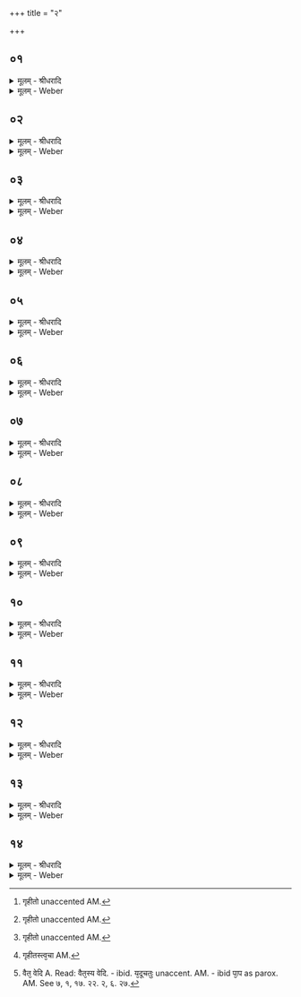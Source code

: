 +++
title = "२"

+++


## ०१
<details><summary>मूलम् - श्रीधरादि</summary>

अ᳘थ हैनञ्जारत्कारव ऽआ᳘र्त्तभागः पप्प्रच्छ॥  
या᳘ज्ञवल्क्ये᳘ति होवाच क᳘ति ग्ग्रहाः क᳘त्यतिग्ग्रहा ऽइ᳘त्यष्टौ ग्ग्र᳘हा ऽअष्टा᳘वतिग्ग्रहा ये᳘ ते ऽष्टौ ग्ग्र᳘हा ऽअष्टा᳘वतिग्ग्रहाः᳘ कतमे त ऽइ᳘ति॥
</details>

<details><summary>मूलम् - Weber</summary>

अ᳘थ हैनं जारत्कारव आ᳘र्तभागः पप्रछ॥  
या᳘ज्ञवल्क्ये᳘ति होवाच क᳘ति ग्रहाः क᳘त्यतिग्रहा इ᳘त्यष्टौ ग्र᳘हा अष्टा᳘वतिग्रहा येॗ तेऽष्टौ ग्र᳘हा अष्टा᳘वतिग्रहाः᳘ कतमे त इ᳘ति॥
</details>

## ०२
<details><summary>मूलम् - श्रीधरादि</summary>

प्प्राणो वै ग्ग्र᳘हः[[!!]]॥  
सो ऽपाने᳘नातिग्ग्रहे᳘ण ग्गृही᳘तो ऽपाने᳘न हि᳘ गन्धाञ्जि᳘घ्घ्रति॥
</details>

<details><summary>मूलम् - Weber</summary>

प्राणो वै ग्र᳘हः᳟᳟॥  
सोऽपाने᳘नातिग्रहे᳘ण गृहीॗतोऽपाने᳘न [^wbr_1] हि᳘ गन्धान्जि᳘घ्रति॥  

[^wbr_1]: गृहीतो unaccented AM.
</details>

## ०३
<details><summary>मूलम् - श्रीधरादि</summary>

जिह्वा वै ग्ग्र᳘हः॥  
स र᳘सेनातिग्ग्रहे᳘ण ग्गृहीतो᳘ जिह्व᳘या हि र᳘सान्विजाना᳘ति॥
</details>

<details><summary>मूलम् - Weber</summary>

जिह्वा वै ग्र᳘हः॥  
स र᳘सेनातिग्रहे᳘ण गृहीतो᳘ [^wbr_2] जिह्व᳘या हि र᳘सान्विजाना᳘ति॥  

[^wbr_2]: गृहीतो unaccented AM.
</details>

## ०४
<details><summary>मूलम् - श्रीधरादि</summary>

व्वाग्वै ग्ग्र᳘हः॥  
स ना᳘म्ना ऽतिग्ग्रहे᳘ण ग्गृहीतो᳘ व्वाचा हि ना᳘मान्यभिव᳘दति॥
</details>

<details><summary>मूलम् - Weber</summary>

वाग्वै ग्र᳘हः॥  
स ना᳘म्नातिग्रहे᳘ण गृहीतो᳘ [^wbr_3] वाचा हि ना᳘मान्यभिव᳘दति॥  

[^wbr_3]: गृहीतो unaccented AM.
</details>

## ०५
<details><summary>मूलम् - श्रीधरादि</summary>

च᳘क्षुर्व्वै ग्ग्र᳘हः॥  
स᳘ रूपे᳘णातिग्ग्रहे᳘ण ग्गृहीतश्च᳘क्षुषा हि᳘ रूपा᳘णि प᳘श्यति॥
</details>

<details><summary>मूलम् - Weber</summary>

च᳘क्षुर्वै ग्र᳘हः॥  
स᳘ रूपे᳘णातिग्रहे᳘ण गृहीतश्च᳘क्षुषा हि᳘ रूपा᳘णि प᳘श्यति॥
</details>

## ०६
<details><summary>मूलम् - श्रीधरादि</summary>

श्रो᳘त्रम्वै ग्ग्र᳘हः॥  
स श᳘ब्देनातिग्ग्रहे᳘ण ग्गृहीतः श्रो᳘त्रेण हि श᳘ब्दाञ्छृणो᳘ति॥
</details>

<details><summary>मूलम् - Weber</summary>

श्रो᳘त्रं वै ग्र᳘हः॥  
स श᳘ब्देनातिग्रहे᳘ण गृहीतः श्रो᳘त्रेण हि श᳘ब्दाञ्छृणो᳘ति॥
</details>

## ०७
<details><summary>मूलम् - श्रीधरादि</summary>

म᳘नो वै ग्ग्र᳘हः॥  
स का᳘मेनातिग्ग्रहे᳘ण ग्गृहीतो म᳘नसा हि का᳘मान्काम᳘यते॥
</details>

<details><summary>मूलम् - Weber</summary>

म᳘नो वै ग्र᳘हः॥  
स का᳘मेनातिग्रहे᳘ण गृहीतो म᳘नसा हि का᳘मान्काम᳘यते॥
</details>

## ०८
<details><summary>मूलम् - श्रीधरादि</summary>

ह᳘स्तौ वै ग्ग्र᳘हः॥  
स क᳘र्म्मणा ऽतिग्ग्रहे᳘ण ग्गृहीतो ह᳘स्ताभ्याᳫँ᳭ हि क᳘र्म्म करो᳘ति॥
</details>

<details><summary>मूलम् - Weber</summary>

ह᳘स्तौ वै ग्र᳘हः॥  
स क᳘र्मणातिग्रहे᳘ण गृहीतो ह᳘स्ताभ्याᳫं हि क᳘र्म करो᳘ति॥
</details>

## ०९
<details><summary>मूलम् - श्रीधरादि</summary>

त्वग्वै ग्ग्र᳘हः॥  
स स्प᳘र्शेनातिग्ग्रहे᳘ण ग्गृहीतस्त्व᳘चा[[!!]] हि स्प᳘र्श्शान्वे᳘दयत ऽइ᳘त्यष्टौ[[!!]] ग्ग्र᳘हा ऽअष्टा᳘वतिग्ग्रहाः[[!!]]॥
</details>

<details><summary>मूलम् - Weber</summary>

त्वग्वै ग्र᳘हः॥  
स स्प᳘र्शेनातिग्रहे᳘ण गृहीत᳘स्त्वचा [^wbr_4] हि स्प᳘र्शान्वेद᳘यत इ᳘त्यष्टौ ग्र᳘हा अष्टा᳘वतिग्रहाः᳟॥  

[^wbr_4]: गृहीतस्त्व᳘चा AM.
</details>

## १०
<details><summary>मूलम् - श्रीधरादि</summary>

(०) या᳘ज्ञवल्क्ये᳘ति होवाच॥  
य᳘दिदᳫँ᳭ स᳘र्व्वम्मृत्योर᳘न्नङ्का᳘स्वित्सा᳘ देव᳘ता य᳘स्या म्मृत्युर᳘न्नमि᳘त्यग्निर्व्वै᳘ म्मृत्युः[[!!]] सो ऽपाम᳘न्नम᳘प पुनर्म्मृत्यु᳘ञ्जयति॥
</details>

<details><summary>मूलम् - Weber</summary>

या᳘ज्ञवल्क्ये᳘ति होवाच॥  
य᳘दिदᳫं स᳘र्वम् मृत्योर᳘न्नं का᳘ स्वित्सा᳘ देव᳘ता य᳘स्या मृत्युर᳘न्नमि᳘त्यग्निर्वै᳘ मृत्युः᳘ सोऽपाम᳘न्नम᳘प पुनर्मृत्युं᳘ जयति॥
</details>

## ११
<details><summary>मूलम् - श्रीधरादि</summary>

या᳘ज्ञवल्क्ये᳘ति होवाच॥  
य᳘त्रायम्पु᳘रुषो म्म्रिय᳘ते कि᳘मेनन्न᳘ जहाती᳘ति नामे᳘त्यनन्तम्वै ना᳘मानन्ता व्वि᳘श्वे देवा᳘ ऽअनन्त᳘मेव स ते᳘न लोक᳘ञ्जयति॥
</details>

<details><summary>मूलम् - Weber</summary>

या᳘ज्ञवल्क्ये᳘ति होवाच॥  
य᳘त्रायम् पु᳘रुषो म्रिय᳘ते कि᳘मेनं न᳘ जहाती᳘ति नामे᳘त्यनन्तं वै ना᳘मानन्ता वि᳘श्वे देवा᳘ अनन्त᳘मेव स ते᳘न लोकं᳘ जयति एव स ते᳘न लोकं᳘ जयति॥
</details>

## १२
<details><summary>मूलम् - श्रीधरादि</summary>

या᳘ज्ञवल्क्ये᳘ति होवाच॥  
य᳘त्रायम्पु᳘रुषो म्म्रिय᳘त ऽउ᳘दस्मा᳘त्प्राणाः᳘ क्रामन्त्या᳘हो३ ने᳘ति ने᳘ति होवाच या᳘ज्ञवल्क्यो᳘ ऽत्रैव᳘ सम᳘वनीयन्ते स ऽउ᳘च्छ्वय᳘त्या᳘ध्मातो मृतः᳘ शेते॥
</details>

<details><summary>मूलम् - Weber</summary>

या᳘ज्ञवल्क्ये᳘ति होवाच॥  
य᳘त्रायम् पु᳘रुषो म्रिय᳘त उ᳘दस्मा᳘त्प्राणाः᳘ क्रामन्त्या᳘हो ने᳘ति ने᳘ति होवाच या᳘ज्ञवल्क्यो᳘ऽत्रैव᳘ सम᳘वनीयन्ते स उ᳘छ्वयत्या᳘ध्मायत्या᳘ध्मातो मृतः᳘ शेते॥
</details>

## १३
<details><summary>मूलम् - श्रीधरादि</summary>

या᳘ज्ञवल्क्ये᳘ति होवाच॥  
य᳘त्रास्य पु᳘रुषस्य मृत᳘स्याग्निम्वाग᳘प्येति व्वा᳘तम्प्राणश्च᳘क्षुरादित्यम्म᳘नश्चन्द्रन्दि᳘शः श्रो᳘त्रम्पृथिवीᳫँ᳭ श᳘रीरमाकाश᳘मात्मौ᳘षधीर्ल्लोमानि व्व᳘नस्प᳘तीन्के᳘शा ऽअप्सु लो᳘हितञ्च रे᳘तश्च निधी᳘यते᳘ क्वायन्तदा पु᳘रुषो भवतीत्या᳘हर सौम्य हस्तम्[[!!]]॥
</details>

<details><summary>मूलम् - Weber</summary>

या᳘ज्ञवल्क्ये᳘ति होवाच॥  
य᳘त्रास्य पु᳘रुषस्य मृत᳘स्याग्निं वाग᳘प्येति वा᳘तम् प्राणश्च᳘क्षुरादित्यम् म᳘नश्चन्द्रं दि᳘शः श्रो᳘त्रम् पृथिवीं श᳘रीरमाकाश᳘मात्मौ᳘षधीर्लो᳘मानि व᳘नस्प᳘तीन्के᳘शा अप्सु लो᳘हितं च रे᳘तश्च निधी᳘यतेॗ क्वायं᳘ तदा पु᳘रुषो भवतीत्या᳘हर सौम्य ह᳘स्तम्॥
</details>

## १४
<details><summary>मूलम् - श्रीधरादि</summary>

(मा᳘) आ᳘र्त्तभागे᳘ति होवाच॥  
(चाद᳘) आव᳘मे᳘वैत᳘द्वेदिष्या᳘वो न᳘ नावेतत्सजन ऽइ᳘ति[[!!]] तौ᳘ होत्क्र᳘म्य मन्त्रया᳘ञ्चक्रतुस्तौ᳘ ह य᳘दूचतुः[[!!]] क᳘र्म्म हैव त᳘दूचतुर᳘थ ह य᳘त्प्रशशᳫँ᳭स᳘तुः क᳘र्म्म हैव तत्प्र᳘शशᳫँ᳭सतुः पु᳘ण्यो वै पु᳘ण्येन क᳘र्म्मणा भ᳘वति पा᳘पः पा᳘पेने᳘ति त᳘तो ह जारत्कारव ऽआ᳘र्त्तभाग ऽउ᳘परराम॥
</details>
<details><summary>मूलम् - Weber</summary>

आ᳘र्तभागे᳘ति होवाच॥  
आव᳘मेॗवैत᳘द्वेदिष्या᳘वो [^wbr_5] न᳘ नावेत᳘त्सजन इ᳘ति तौ᳘ होत्क्र᳘स्य मन्त्र᳘यां चक्रतुस्तौ᳘ ह य᳘दूच᳘तुः क᳘र्म हैव त᳘दूचतुर᳘थ ह य᳘त्प्रशशंस᳘तुः क᳘र्म हैव तत्प्र᳘शशंसतुः पु᳘ण्यो वै पु᳘ण्येन क᳘र्मणा भ᳘वति पा᳘पः पा᳘पेने᳘ति त᳘तो ह जारत्कारव आ᳘र्तभाग उ᳘परराम॥  

[^wbr_5]: वैत᳘ वेदि A. Read: वैत᳘स्य वेदि. - ibid. य᳘दूचतुः unaccent. AM. - ibid पा᳘प as parox. AM. See ७, १, १७. २२. २, ६. २७.
</details>

